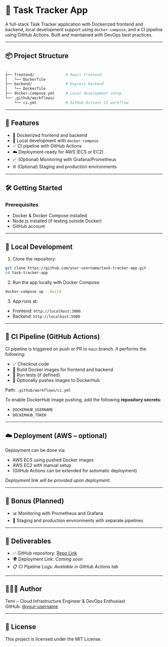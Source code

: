 # 📝 Task Tracker App

A full-stack Task Tracker application with Dockerized frontend and backend, local development support using `docker-compose`, and a CI pipeline using GitHub Actions. Built and maintained with DevOps best practices.

---

## 📦 Project Structure

```bash
.
├── frontend/              # React frontend
│   └── Dockerfile
├── backend/               # Express backend
│   └── Dockerfile
├── docker-compose.yml     # Local development setup
└── .github/workflows/
    └── ci.yml             # GitHub Actions CI workflow
```

---

## 🚀 Features

- 🐳 Dockerized frontend and backend
- 🔧 Local development with `docker-compose`
- ✅ CI pipeline with GitHub Actions
- ☁️ Deployment-ready for AWS (ECS or EC2)
- 📈 (Optional) Monitoring with Grafana/Prometheus
- 🌐 (Optional) Staging and production environments

---

## 🛠️ Getting Started

### Prerequisites

- Docker & Docker Compose installed
- Node.js installed (if testing outside Docker)
- GitHub account

---

## 🐳 Local Development

1. Clone the repository:

```bash
git clone https://github.com/your-username/task-tracker-app.git
cd task-tracker-app
```

2. Run the app locally with Docker Compose:

```bash
docker-compose up --build
```

3. App runs at:

- Frontend: `http://localhost:3000`
- Backend: `http://localhost:5000`

---

## 🔁 CI Pipeline (GitHub Actions)

CI pipeline is triggered on push or PR to `main` branch. It performs the following:

- ✅ Checkout code
- 🔧 Build Docker images for frontend and backend
- 🧪 Run tests (if defined)
- 🔐 Optionally pushes images to DockerHub

Path: `.github/workflows/ci.yml`

To enable DockerHub image pushing, add the following **repository secrets**:

- `DOCKERHUB_USERNAME`
- `DOCKERHUB_TOKEN`

---

## ☁️ Deployment (AWS – optional)

Deployment can be done via:

- AWS ECS using pushed Docker images
- AWS EC2 with manual setup
- (GitHub Actions can be extended for automatic deployment)

*Deployment link will be provided upon deployment.*

---

## 🎁 Bonus (Planned)

- 📊 Monitoring with Prometheus and Grafana
- 🧪 Staging and production environments with separate pipelines

---

## 📸 Deliverables

- ✅ GitHub repository: [Repo Link](https://github.com/your-username/task-tracker-app)
- 🌍 Deployment Link: _Coming soon_
- 📋 CI Pipeline Logs: _Available in GitHub Actions tab_

---

## 👨🏽‍💻 Author

Temi – Cloud Infrastructure Engineer & DevOps Enthusiast  
GitHub: [@your-username](https://github.com/your-username)

---

## 📄 License

This project is licensed under the MIT License.